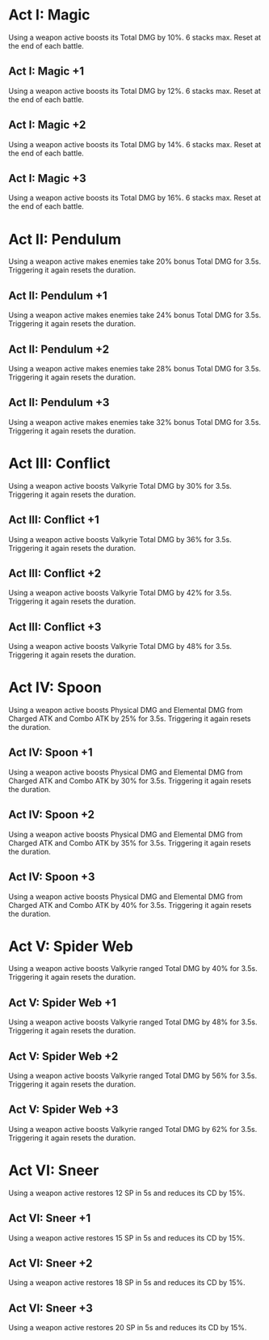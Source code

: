 # Act I: Magic

Using a weapon active boosts its Total DMG by 10%. 6 stacks max. Reset at the end of each battle.

## Act I: Magic +1

Using a weapon active boosts its Total DMG by 12%. 6 stacks max. Reset at the end of each battle.

## Act I: Magic +2

Using a weapon active boosts its Total DMG by 14%. 6 stacks max. Reset at the end of each battle.

## Act I: Magic +3

Using a weapon active boosts its Total DMG by 16%. 6 stacks max. Reset at the end of each battle.

# Act II: Pendulum

Using a weapon active makes enemies take 20% bonus Total DMG for 3.5s. Triggering it again resets the duration.

## Act II: Pendulum +1

Using a weapon active makes enemies take 24% bonus Total DMG for 3.5s. Triggering it again resets the duration.

## Act II: Pendulum +2

Using a weapon active makes enemies take 28% bonus Total DMG for 3.5s. Triggering it again resets the duration.

## Act II: Pendulum +3

Using a weapon active makes enemies take 32% bonus Total DMG for 3.5s. Triggering it again resets the duration.

# Act III: Conflict

Using a weapon active boosts Valkyrie Total DMG by 30% for 3.5s. Triggering it again resets the duration.

## Act III: Conflict +1

Using a weapon active boosts Valkyrie Total DMG by 36% for 3.5s. Triggering it again resets the duration.

## Act III: Conflict +2

Using a weapon active boosts Valkyrie Total DMG by 42% for 3.5s. Triggering it again resets the duration.

## Act III: Conflict +3

Using a weapon active boosts Valkyrie Total DMG by 48% for 3.5s. Triggering it again resets the duration.

# Act IV: Spoon

Using a weapon active boosts Physical DMG and Elemental DMG from Charged ATK and Combo ATK by 25% for 3.5s. Triggering it again resets the duration.

## Act IV: Spoon +1

Using a weapon active boosts Physical DMG and Elemental DMG from Charged ATK and Combo ATK by 30% for 3.5s. Triggering it again resets the duration.

## Act IV: Spoon +2

Using a weapon active boosts Physical DMG and Elemental DMG from Charged ATK and Combo ATK by 35% for 3.5s. Triggering it again resets the duration.

## Act IV: Spoon +3

Using a weapon active boosts Physical DMG and Elemental DMG from Charged ATK and Combo ATK by 40% for 3.5s. Triggering it again resets the duration.

# Act V: Spider Web

Using a weapon active boosts Valkyrie ranged Total DMG by 40% for 3.5s. Triggering it again resets the duration.

## Act V: Spider Web +1

Using a weapon active boosts Valkyrie ranged Total DMG by 48% for 3.5s. Triggering it again resets the duration.

## Act V: Spider Web +2

Using a weapon active boosts Valkyrie ranged Total DMG by 56% for 3.5s. Triggering it again resets the duration.

## Act V: Spider Web +3

Using a weapon active boosts Valkyrie ranged Total DMG by 62% for 3.5s. Triggering it again resets the duration.

# Act VI: Sneer

Using a weapon active restores 12 SP in 5s and reduces its CD by 15%.

## Act VI: Sneer +1

Using a weapon active restores 15 SP in 5s and reduces its CD by 15%.

## Act VI: Sneer +2

Using a weapon active restores 18 SP in 5s and reduces its CD by 15%.

## Act VI: Sneer +3

Using a weapon active restores 20 SP in 5s and reduces its CD by 15%.
